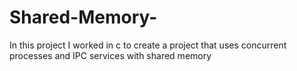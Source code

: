 # Shared-Memory-

In this project I worked in c to create a project that uses concurrent processes and IPC services with shared memory
